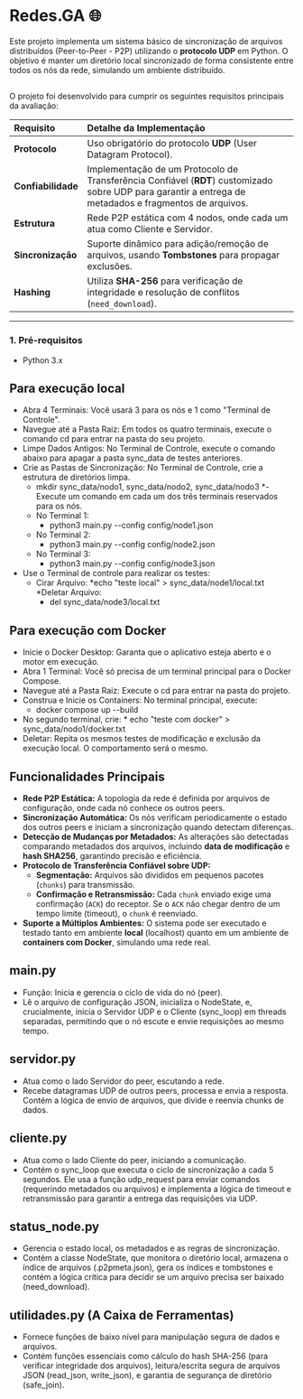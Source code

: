 # Redes.GA 🌐

Este projeto implementa um sistema básico de sincronização de arquivos distribuídos (Peer-to-Peer - P2P) utilizando o **protocolo UDP** em Python. O objetivo é manter um diretório local sincronizado de forma consistente entre todos os nós da rede, simulando um ambiente distribuído.

## 

O projeto foi desenvolvido para cumprir os seguintes requisitos principais da avaliação:

| Requisito | Detalhe da Implementação |
| :--- | :--- |
| **Protocolo** | Uso obrigatório do protocolo **UDP** (User Datagram Protocol). |
| **Confiabilidade** | Implementação de um Protocolo de Transferência Confiável (**RDT**) customizado sobre UDP para garantir a entrega de metadados e fragmentos de arquivos. |
| **Estrutura** | Rede P2P estática com 4 nodos, onde cada um atua como Cliente e Servidor. |
| **Sincronização** | Suporte dinâmico para adição/remoção de arquivos, usando **Tombstones** para propagar exclusões. |
| **Hashing** | Utiliza **SHA-256** para verificação de integridade e resolução de conflitos (`need_download`). |

---

### 1. Pré-requisitos
* Python 3.x
## Para execução local 
* Abra 4 Terminais: Você usará 3 para os nós e 1 como "Terminal de Controle".
* Navegue até a Pasta Raiz: Em todos os quatro terminais, execute o comando cd para entrar na pasta do seu projeto.
* Limpe Dados Antigos: No Terminal de Controle, execute o comando abaixo para apagar a pasta sync_data de testes anteriores.
* Crie as Pastas de Sincronização: No Terminal de Controle, crie a estrutura de diretórios limpa.
   * mkdir sync_data/nodo1, sync_data/nodo2, sync_data/nodo3
*-Execute um comando em cada um dos três terminais reservados para os nós.
  * No Terminal 1:
      * python3 main.py --config config/node1.json
  * No Terminal 2:
      * python3 main.py --config config/node2.json
  * No Terminal 3:
      * python3 main.py --config config/node3.json
* Use o Terminal de controle para realizar os testes:
   * Cirar Arquivo:
        *echo "teste local" > sync_data/node1/local.txt
    *Deletar Arquivo:
        * del sync_data/node3/local.txt

## Para execução com Docker
* Inicie o Docker Desktop: Garanta que o aplicativo esteja aberto e o motor em execução.
* Abra 1 Terminal: Você só precisa de um terminal principal para o Docker Compose.
* Navegue até a Pasta Raiz: Execute o cd para entrar na pasta do projeto.
* Construa e Inicie os Containers: No terminal principal, execute:
    * docker compose up --build
* No segundo terminal, crie:
       * echo "teste com docker" > sync_data/nodo1/docker.txt
* Deletar: Repita os mesmos testes de modificação e exclusão da execução local. O comportamento será o mesmo.
## Funcionalidades Principais

-   **Rede P2P Estática:** A topologia da rede é definida por arquivos de configuração, onde cada nó conhece os outros peers.
-   **Sincronização Automática:** Os nós verificam periodicamente o estado dos outros peers e iniciam a sincronização quando detectam diferenças.
-   **Detecção de Mudanças por Metadados:** As alterações são detectadas comparando metadados dos arquivos, incluindo **data de modificação** e **hash SHA256**, garantindo precisão e eficiência.
-   **Protocolo de Transferência Confiável sobre UDP:**
    -   **Segmentação:** Arquivos são divididos em pequenos pacotes (`chunks`) para transmissão.
    -   **Confirmação e Retransmissão:** Cada `chunk` enviado exige uma confirmação (`ACK`) do receptor. Se o `ACK` não chegar dentro de um tempo limite (timeout), o `chunk` é reenviado.
-   **Suporte a Múltiplos Ambientes:** O sistema pode ser executado e testado tanto em ambiente **local** (localhost) quanto em um ambiente de **containers com Docker**, simulando uma rede real.

## main.py 
* Função: Inicia e gerencia o ciclo de vida do nó (peer).
* Lê o arquivo de configuração JSON, inicializa o NodeState, e, crucialmente, inicia o Servidor UDP e o Cliente (sync_loop) em threads separadas, permitindo que o nó escute e envie requisições ao mesmo tempo.

## servidor.py 
* Atua como o lado Servidor do peer, escutando a rede.
* Recebe datagramas UDP de outros peers, processa e envia a resposta. Contém a lógica de envio de arquivos, que divide e reenvia chunks de dados.

## cliente.py 
 * Atua como o lado Cliente do peer, iniciando a comunicação.
 * Contém o sync_loop que executa o ciclo de sincronização a cada 5 segundos. Ele usa a função udp_request para enviar comandos (requerindo metadados ou arquivos) e implementa a lógica de timeout e retransmissão para garantir a entrega das requisições via UDP.

## status_node.py 
* Gerencia o estado local, os metadados e as regras de sincronização.
* Contém a classe NodeState, que monitora o diretório local, armazena o índice de arquivos (.p2pmeta.json), gera os índices e tombstones e contém a lógica crítica para decidir se um arquivo precisa ser baixado (need_download).

## utilidades.py (A Caixa de Ferramentas)
* Fornece funções de baixo nível para manipulação segura de dados e arquivos.
* Contém funções essenciais como cálculo do hash SHA-256 (para verificar integridade dos arquivos), leitura/escrita segura de arquivos JSON (read_json, write_json), e garantia de segurança de diretório (safe_join).
